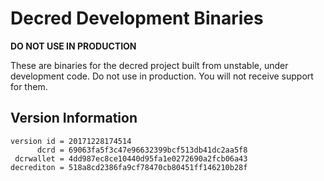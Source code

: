 
# Decred Development Binaries

**DO NOT USE IN PRODUCTION**

These are binaries for the decred project built from unstable, under development
code. Do not use in production. You will not receive support for them.

## Version Information

```
version id = 20171228174514
      dcrd = 69063fa5f3c47e96632399bcf513db41dc2aa5f8
 dcrwallet = 4dd987ec8ce10440d95fa1e0272690a2fcb06a43
decrediton = 518a8cd2386fa9cf78470cb80451ff146210b28f
```

